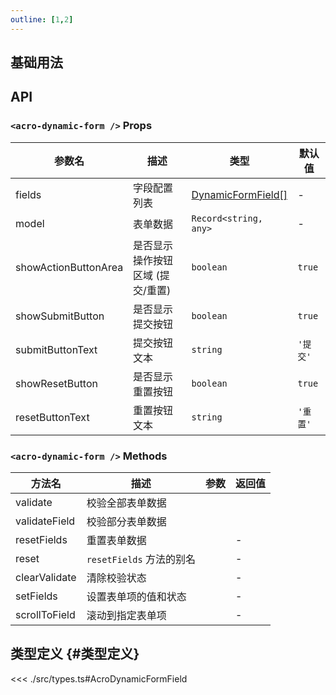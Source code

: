 ```yaml
---
outline: [1,2]
---
```


## 基础用法

## API

### `<acro-dynamic-form />` Props

| 参数名 | 描述 | 类型 | 默认值 |
| --- | --- | --- | --- |
| fields | 字段配置列表 | [DynamicFormField[]](#类型定义) | - |
| model | 表单数据 | `Record<string, any>` | - |
| showActionButtonArea | 是否显示操作按钮区域 (提交/重置) | `boolean` | `true` |
| showSubmitButton | 是否显示提交按钮 | `boolean` | `true` |
| submitButtonText | 提交按钮文本 | `string` | `'提交'` |
| showResetButton | 是否显示重置按钮 | `boolean` | `true` |
| resetButtonText | 重置按钮文本 | `string` | `'重置'` |

### `<acro-dynamic-form />` Methods

<!-- <InfoTooltip content="field: string" /> -->

| 方法名 | 描述 | 参数 | 返回值 |
| --- | --- | --- | --- |
| validate | 校验全部表单数据 | <InfoTooltip content="callback?: ((errors: undefined \| Record<string, ValidatedError>) => void)" /> | <InfoTooltip content="Promise<undefined \| Record<string, ValidatedError>>" /> |
| validateField | 校验部分表单数据 | <InfoTooltip content="field: string \| string[], callback?: ((errors: undefined \| Record<string, ValidatedError>) => void) \| undefined" /> | <InfoTooltip content="Promise<undefined \| Record<string, ValidatedError>>" /> |
| resetFields | 重置表单数据 | <InfoTooltip content="field?: string \| string[] \| undefined" /> | - |
| reset | `resetFields` 方法的别名 | <InfoTooltip content="field?: string \| string[] \| undefined" /> | - |
| clearValidate | 清除校验状态 | <InfoTooltip content="field?: string \| string[] \| undefined" /> | - |
| setFields | 设置表单项的值和状态 | <InfoTooltip content="data: Record<string, FieldData>" /> | - |
| scrollToField | 滚动到指定表单项 | <InfoTooltip content="field: string" /> | - |

## 类型定义 {#类型定义}

<<< ./src/types.ts#AcroDynamicFormField

